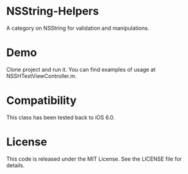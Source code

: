 NSString-Helpers
================

A category on NSString for validation and manipulations.

Demo
====

Clone project and run it. You can find examples of usage at NSSHTestViewController.m.

Compatibility
=============

This class has been tested back to iOS 6.0.

License
=======

This code is released under the MIT License. See the LICENSE file for
details.
